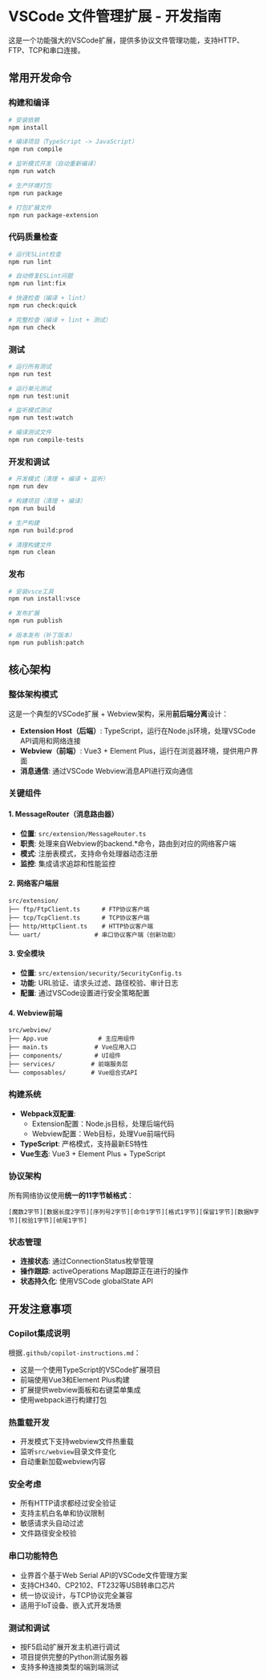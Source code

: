# VSCode 文件管理扩展 - 开发指南

这是一个功能强大的VSCode扩展，提供多协议文件管理功能，支持HTTP、FTP、TCP和串口连接。

## 常用开发命令

### 构建和编译
```bash
# 安装依赖
npm install

# 编译项目（TypeScript -> JavaScript）
npm run compile

# 监听模式开发（自动重新编译）
npm run watch

# 生产环境打包
npm run package

# 打包扩展文件
npm run package-extension
```

### 代码质量检查
```bash
# 运行ESLint检查
npm run lint

# 自动修复ESLint问题
npm run lint:fix

# 快速检查（编译 + lint）
npm run check:quick

# 完整检查（编译 + lint + 测试）
npm run check
```

### 测试
```bash
# 运行所有测试
npm run test

# 运行单元测试
npm run test:unit

# 监听模式测试
npm run test:watch

# 编译测试文件
npm run compile-tests
```

### 开发和调试
```bash
# 开发模式（清理 + 编译 + 监听）
npm run dev

# 构建项目（清理 + 编译）
npm run build

# 生产构建
npm run build:prod

# 清理构建文件
npm run clean
```

### 发布
```bash
# 安装vsce工具
npm run install:vsce

# 发布扩展
npm run publish

# 版本发布（补丁版本）
npm run publish:patch
```

## 核心架构

### 整体架构模式
这是一个典型的VSCode扩展 + Webview架构，采用**前后端分离**设计：

- **Extension Host（后端）**: TypeScript，运行在Node.js环境，处理VSCode API调用和网络连接
- **Webview（前端）**: Vue3 + Element Plus，运行在浏览器环境，提供用户界面
- **消息通信**: 通过VSCode Webview消息API进行双向通信

### 关键组件

#### 1. MessageRouter（消息路由器）
- **位置**: `src/extension/MessageRouter.ts`
- **职责**: 处理来自Webview的backend.*命令，路由到对应的网络客户端
- **模式**: 注册表模式，支持命令处理器动态注册
- **监控**: 集成请求追踪和性能监控

#### 2. 网络客户端层
```
src/extension/
├── ftp/FtpClient.ts      # FTP协议客户端
├── tcp/TcpClient.ts      # TCP协议客户端  
├── http/HttpClient.ts    # HTTP协议客户端
└── uart/               # 串口协议客户端（创新功能）
```

#### 3. 安全模块
- **位置**: `src/extension/security/SecurityConfig.ts`
- **功能**: URL验证、请求头过滤、路径校验、审计日志
- **配置**: 通过VSCode设置进行安全策略配置

#### 4. Webview前端
```
src/webview/
├── App.vue              # 主应用组件
├── main.ts             # Vue应用入口
├── components/         # UI组件
├── services/          # 前端服务层
└── composables/       # Vue组合式API
```

### 构建系统
- **Webpack双配置**: 
  - Extension配置：Node.js目标，处理后端代码
  - Webview配置：Web目标，处理Vue前端代码
- **TypeScript**: 严格模式，支持最新ES特性
- **Vue生态**: Vue3 + Element Plus + TypeScript

### 协议架构
所有网络协议使用**统一的11字节帧格式**：
```
[魔数2字节][数据长度2字节][序列号2字节][命令1字节][格式1字节][保留1字节][数据N字节][校验1字节][帧尾1字节]
```

### 状态管理
- **连接状态**: 通过ConnectionStatus枚举管理
- **操作跟踪**: activeOperations Map跟踪正在进行的操作
- **状态持久化**: 使用VSCode globalState API

## 开发注意事项

### Copilot集成说明
根据`.github/copilot-instructions.md`：
- 这是一个使用TypeScript的VSCode扩展项目
- 前端使用Vue3和Element Plus构建
- 扩展提供webview面板和右键菜单集成
- 使用webpack进行构建打包

### 热重载开发
- 开发模式下支持webview文件热重载
- 监听`src/webview`目录文件变化
- 自动重新加载webview内容

### 安全考虑
- 所有HTTP请求都经过安全验证
- 支持主机白名单和协议限制
- 敏感请求头自动过滤
- 文件路径安全校验

### 串口功能特色
- 业界首个基于Web Serial API的VSCode文件管理方案
- 支持CH340、CP2102、FT232等USB转串口芯片
- 统一协议设计，与TCP协议完全兼容
- 适用于IoT设备、嵌入式开发场景

### 测试和调试
- 按F5启动扩展开发主机进行调试
- 项目提供完整的Python测试服务器
- 支持多种连接类型的端到端测试